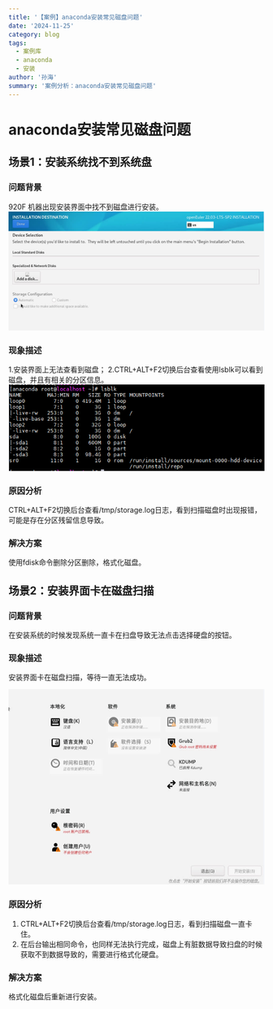 ```yaml
---
title: '【案例】anaconda安装常见磁盘问题'
date: '2024-11-25'
category: blog
tags:
  - 案例库
  - anaconda
  - 安装
author: '孙海'
summary: '案例分析：anaconda安装常见磁盘问题'
---
```

# anaconda安装常见磁盘问题

## 场景1：安装系统找不到系统盘

### 问题背景

920F 机器出现安装界面中找不到磁盘进行安装。
![image](./figures/磁盘消失.png)

### 现象描述

1.安装界面上无法查看到磁盘；
2.CTRL+ALT+F2切换后台查看使用lsblk可以看到磁盘，并且有相关的分区信息。
 ![image](./figures/磁盘消失_lsblk.png)
 
### 原因分析

CTRL+ALT+F2切换后台查看/tmp/storage.log日志，看到扫描磁盘时出现报错，可能是存在分区残留信息导致。

### 解决方案

使用fdisk命令删除分区删除，格式化磁盘。

## 场景2：安装界面卡在磁盘扫描

### 问题背景

在安装系统的时候发现系统一直卡在扫盘导致无法点击选择硬盘的按钮。

### 现象描述

安装界面卡在磁盘扫描，等待一直无法成功。

![image](./figures/920b卡在扫盘.png)

### 原因分析

1. CTRL+ALT+F2切换后台查看/tmp/storage.log日志，看到扫描磁盘一直卡住。
2. 在后台输出相同命令，也同样无法执行完成，磁盘上有脏数据导致扫盘的时候获取不到数据导致的，需要进行格式化硬盘。

### 解决方案

格式化磁盘后重新进行安装。
